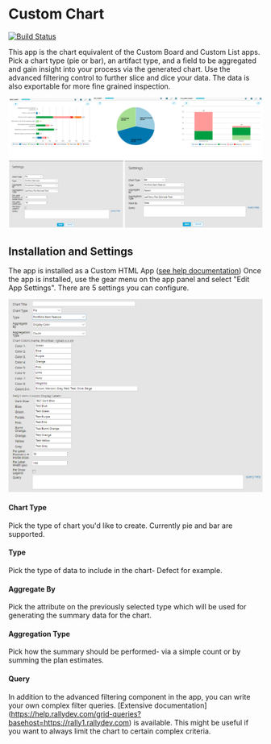 # Custom Chart

[![Build Status](https://travis-ci.org/RallyCommunity/CustomChart.png?branch=master)](https://travis-ci.org/RallyCommunity/CustomChart)

This app is the chart equivalent of the Custom Board and Custom List apps.  Pick a chart type (pie or bar), an artifact type, and a field to be aggregated and gain insight into your process via the generated chart.  Use the advanced filtering control to further slice and dice your data.  The data is also exportable for more fine grained inspection.

![custom chart screenshot](images/CustomChart.png "Custom Chart Screenshot")

## Installation and Settings
The app is installed as a Custom HTML App ([see help documentation](https://help.rallydev.com/custom-html))
Once the app is installed, use the gear menu on the app panel and select "Edit App Settings". There are 5 settings you can configure.

![custom chart settings screenshot](images/CustomChartSettings.png "Custom Chart Settings Screenshot")

#### Chart Type
Pick the type of chart you'd like to create.  Currently pie and bar are supported.

#### Type
Pick the type of data to include in the chart- Defect for example.

#### Aggregate By
Pick the attribute on the previously selected type which will be used for generating the summary data for the chart.

#### Aggregation Type
Pick how the summary should be performed- via a simple count or by summing the plan estimates.

#### Query
In addition to the advanced filtering component in the app, you can write your own complex filter queries. [Extensive documentation] (https://help.rallydev.com/grid-queries?basehost=https://rally1.rallydev.com) is available. This might be useful if you want to always limit the chart to certain complex criteria.
